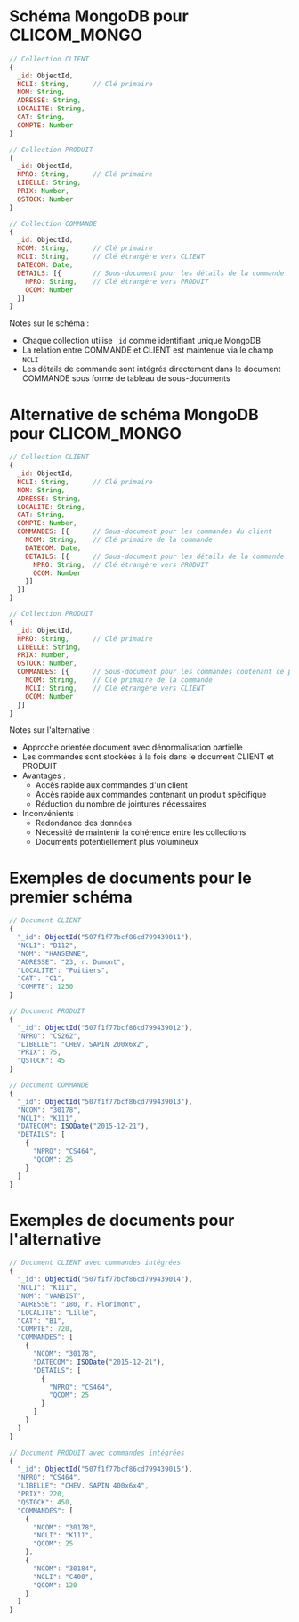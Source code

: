 # Schéma MongoDB pour CLICOM_MONGO

```javascript
// Collection CLIENT
{
  _id: ObjectId,
  NCLI: String,      // Clé primaire
  NOM: String,
  ADRESSE: String,
  LOCALITE: String,
  CAT: String,
  COMPTE: Number
}

// Collection PRODUIT
{
  _id: ObjectId,
  NPRO: String,      // Clé primaire
  LIBELLE: String,
  PRIX: Number,
  QSTOCK: Number
}

// Collection COMMANDE
{
  _id: ObjectId,
  NCOM: String,      // Clé primaire
  NCLI: String,      // Clé étrangère vers CLIENT
  DATECOM: Date,
  DETAILS: [{        // Sous-document pour les détails de la commande
    NPRO: String,    // Clé étrangère vers PRODUIT
    QCOM: Number
  }]
}
```

Notes sur le schéma :

- Chaque collection utilise `_id` comme identifiant unique MongoDB
- La relation entre COMMANDE et CLIENT est maintenue via le champ `NCLI`
- Les détails de commande sont intégrés directement dans le document COMMANDE sous forme de tableau de sous-documents

# Alternative de schéma MongoDB pour CLICOM_MONGO

```javascript
// Collection CLIENT
{
  _id: ObjectId,
  NCLI: String,      // Clé primaire
  NOM: String,
  ADRESSE: String,
  LOCALITE: String,
  CAT: String,
  COMPTE: Number,
  COMMANDES: [{      // Sous-document pour les commandes du client
    NCOM: String,    // Clé primaire de la commande
    DATECOM: Date,
    DETAILS: [{      // Sous-document pour les détails de la commande
      NPRO: String,  // Clé étrangère vers PRODUIT
      QCOM: Number
    }]
  }]
}

// Collection PRODUIT
{
  _id: ObjectId,
  NPRO: String,      // Clé primaire
  LIBELLE: String,
  PRIX: Number,
  QSTOCK: Number,
  COMMANDES: [{      // Sous-document pour les commandes contenant ce produit
    NCOM: String,    // Clé primaire de la commande
    NCLI: String,    // Clé étrangère vers CLIENT
    QCOM: Number
  }]
}
```

Notes sur l'alternative :

- Approche orientée document avec dénormalisation partielle
- Les commandes sont stockées à la fois dans le document CLIENT et PRODUIT
- Avantages :
  - Accès rapide aux commandes d'un client
  - Accès rapide aux commandes contenant un produit spécifique
  - Réduction du nombre de jointures nécessaires
- Inconvénients :
  - Redondance des données
  - Nécessité de maintenir la cohérence entre les collections
  - Documents potentiellement plus volumineux

# Exemples de documents pour le premier schéma

```javascript
// Document CLIENT
{
  "_id": ObjectId("507f1f77bcf86cd799439011"),
  "NCLI": "B112",
  "NOM": "HANSENNE",
  "ADRESSE": "23, r. Dumont",
  "LOCALITE": "Poitiers",
  "CAT": "C1",
  "COMPTE": 1250
}

// Document PRODUIT
{
  "_id": ObjectId("507f1f77bcf86cd799439012"),
  "NPRO": "CS262",
  "LIBELLE": "CHEV. SAPIN 200x6x2",
  "PRIX": 75,
  "QSTOCK": 45
}

// Document COMMANDE
{
  "_id": ObjectId("507f1f77bcf86cd799439013"),
  "NCOM": "30178",
  "NCLI": "K111",
  "DATECOM": ISODate("2015-12-21"),
  "DETAILS": [
    {
      "NPRO": "CS464",
      "QCOM": 25
    }
  ]
}
```

# Exemples de documents pour l'alternative

```javascript
// Document CLIENT avec commandes intégrées
{
  "_id": ObjectId("507f1f77bcf86cd799439014"),
  "NCLI": "K111",
  "NOM": "VANBIST",
  "ADRESSE": "180, r. Florimont",
  "LOCALITE": "Lille",
  "CAT": "B1",
  "COMPTE": 720,
  "COMMANDES": [
    {
      "NCOM": "30178",
      "DATECOM": ISODate("2015-12-21"),
      "DETAILS": [
        {
          "NPRO": "CS464",
          "QCOM": 25
        }
      ]
    }
  ]
}

// Document PRODUIT avec commandes intégrées
{
  "_id": ObjectId("507f1f77bcf86cd799439015"),
  "NPRO": "CS464",
  "LIBELLE": "CHEV. SAPIN 400x6x4",
  "PRIX": 220,
  "QSTOCK": 450,
  "COMMANDES": [
    {
      "NCOM": "30178",
      "NCLI": "K111",
      "QCOM": 25
    },
    {
      "NCOM": "30184",
      "NCLI": "C400",
      "QCOM": 120
    }
  ]
}
```
